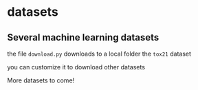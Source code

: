 # datasets
## Several machine learning datasets

the file ```download.py``` downloads to a local folder the ```tox21``` dataset

you can customize it to download other datasets

More datasets to come!

